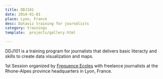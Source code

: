 ```yaml
---
title: DDJ101
date: 2014-01-01
place: Lyon, France
desc: Dataviz training for journalists
category: trainings
template:  projects/gallery.html

---
```


DDJ101 is a  training program for journalists that delivers basic literacty and  skills to create data visualization and maps.

1st Session organized by [Frequence Ecoles](http://www.frequence-ecoles.org) with freelance journalists at the Rhone-Alpes province headquarters in Lyon, France.
